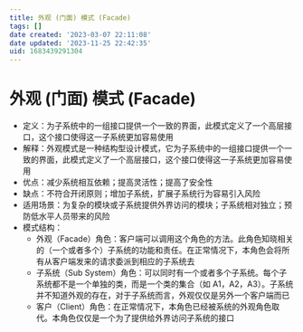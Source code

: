```yaml
---
title: 外观 (门面) 模式 (Facade)
tags: []
date created: '2023-03-07 22:11:08'
date updated: '2023-11-25 22:42:35'
uid: 1683439291304
---
```


# 外观 (门面) 模式 (Facade)

- 定义：为子系统中的一组接口提供一个一致的界面，此模式定义了一个高层接口，这个接口使得这一子系统更加容易使用
- 解释：外观模式是一种结构型设计模式，它为子系统中的一组接口提供一个一致的界面，此模式定义了一个高层接口，这个接口使得这一子系统更加容易使用
- 优点：减少系统相互依赖；提高灵活性；提高了安全性
- 缺点：不符合开闭原则；增加子系统，扩展子系统行为容易引入风险
- 适用场景：为复杂的模块或子系统提供外界访问的模块；子系统相对独立；预防低水平人员带来的风险
- 模式结构：
  - 外观（Facade）角色：客户端可以调用这个角色的方法。此角色知晓相关的（一个或者多个）子系统的功能和责任。在正常情况下，本角色会将所有从客户端发来的请求委派到相应的子系统去
  - 子系统（Sub System）角色：可以同时有一个或者多个子系统。每个子系统都不是一个单独的类，而是一个类的集合（如 A1，A2，A3）。子系统并不知道外观的存在，对于子系统而言，外观仅仅是另外一个客户端而已
  - 客户（Client）角色：在正常情况下，本角色已经被系统的外观角色取代。本角色仅仅是一个为了提供给外界访问子系统的接口
